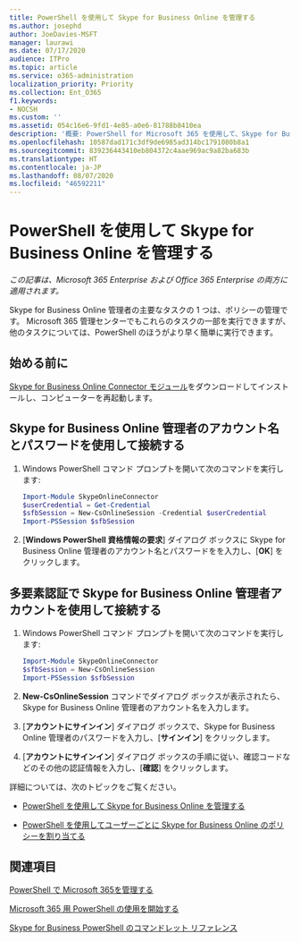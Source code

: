 ```yaml
---
title: PowerShell を使用して Skype for Business Online を管理する
ms.author: josephd
author: JoeDavies-MSFT
manager: laurawi
ms.date: 07/17/2020
audience: ITPro
ms.topic: article
ms.service: o365-administration
localization_priority: Priority
ms.collection: Ent_O365
f1.keywords:
- NOCSH
ms.custom: ''
ms.assetid: 054c16e6-9fd1-4e85-a0e6-81788b8410ea
description: '概要: PowerShell for Microsoft 365 を使用して、Skype for Business Online ポリシー、ユーザー単位ポリシー、会議の設定を管理します。'
ms.openlocfilehash: 10587dad171c3df9de6985ad314bc1791080b8a1
ms.sourcegitcommit: 839236443410eb804372c4aae969ac9a82ba683b
ms.translationtype: HT
ms.contentlocale: ja-JP
ms.lasthandoff: 08/07/2020
ms.locfileid: "46592211"
---
```

# <a name="manage-skype-for-business-online-with-powershell"></a>PowerShell を使用して Skype for Business Online を管理する

*この記事は、Microsoft 365 Enterprise および Office 365 Enterprise の両方に適用されます。*

Skype for Business Online 管理者の主要なタスクの 1 つは、ポリシーの管理です。 Microsoft 365 管理センターでもこれらのタスクの一部を実行できますが、他のタスクについては、PowerShell のほうがより早く簡単に実行できます。 

## <a name="before-you-start"></a>始める前に

[Skype for Business Online Connector モジュール](https://www.microsoft.com/download/details.aspx?id=39366)をダウンロードしてインストールし、コンピューターを再起動します。


## <a name="connect-using-a-skype-for-business-online-administrator-account-name-and-password"></a>Skype for Business Online 管理者のアカウント名とパスワードを使用して接続する

1. Windows PowerShell コマンド プロンプトを開いて次のコマンドを実行します: 
    
   ```powershell
   Import-Module SkypeOnlineConnector
   $userCredential = Get-Credential
   $sfbSession = New-CsOnlineSession -Credential $userCredential
   Import-PSSession $sfbSession
   ```

2. [**Windows PowerShell 資格情報の要求**] ダイアログ ボックスに Skype for Business Online 管理者のアカウント名とパスワードをを入力し、[**OK**] をクリックします。


## <a name="connect-using-a-skype-for-business-online-administrator-account-with-multi-factor-authentication"></a>多要素認証で Skype for Business Online 管理者アカウントを使用して接続する

1. Windows PowerShell コマンド プロンプトを開いて次のコマンドを実行します:

   ```powershell
   Import-Module SkypeOnlineConnector
   $sfbSession = New-CsOnlineSession
   Import-PSSession $sfbSession
   ```

2. **New-CsOnlineSession** コマンドでダイアログ ボックスが表示されたら、Skype for Business Online 管理者のアカウント名を入力します。

3. [**アカウントにサインイン**] ダイアログ ボックスで、Skype for Business Online 管理者のパスワードを入力し、[**サインイン**] をクリックします。

4. [**アカウントにサインイン**] ダイアログ ボックスの手順に従い、確認コードなどのその他の認証情報を入力し、[**確認**] をクリックします。

詳細については、次のトピックをご覧ください。
  
- [PowerShell を使用して Skype for Business Online を管理する](manage-skype-for-business-online-policies-with-office-365-powershell.md)
    
- [PowerShell を使用してユーザーごとに Skype for Business Online のポリシーを割り当てる](assign-per-user-skype-for-business-online-policies-with-office-365-powershell.md)
    
## <a name="see-also"></a>関連項目

[PowerShell で Microsoft 365を管理する](manage-office-365-with-office-365-powershell.md)
  
[Microsoft 365 用 PowerShell の使用を開始する](getting-started-with-office-365-powershell.md)

[Skype for Business PowerShell のコマンドレット リファレンス](https://docs.microsoft.com/powershell/module/skype/?view=skype-ps)

